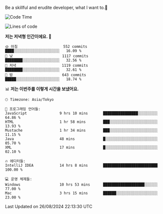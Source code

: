 Be a skillful and erudite developer, what I want to.👶

<!--START_SECTION:waka-->
![Code Time](http://img.shields.io/badge/Code%20Time-1%2C198%20hrs%2033%20mins-blue)

![Lines of code](https://img.shields.io/badge/%EC%A0%80%EB%8A%94%20%EC%97%AC%ED%83%9C%EA%B9%8C%EC%A7%80%20-2.7%20million%20%EC%A4%84%EC%9D%98%20%EC%BD%94%EB%93%9C%EB%A5%BC%20%EC%9E%91%EC%84%B1%ED%96%88%EC%96%B4%EC%9A%94.-blue)

**저는 저녁형 인간이에요. 🦉** 

```text
🌞 아침                     552 commits         ████░░░░░░░░░░░░░░░░░░░░░   16.09 % 
🌆 낮　                     1117 commits        ████████░░░░░░░░░░░░░░░░░   32.56 % 
🌃 저녁                     1119 commits        ████████░░░░░░░░░░░░░░░░░   32.61 % 
🌙 밤　                     643 commits         █████░░░░░░░░░░░░░░░░░░░░   18.74 % 
```


📊 **저는 이번주를 이렇게 시간을 보냈어요.** 

```text
🕑︎ Timezone: Asia/Tokyo

💬 프로그래밍 언어들: 
JavaScript               9 hrs 10 mins       ████████████████░░░░░░░░░   64.86 % 
HTML                     1 hr 58 mins        ███░░░░░░░░░░░░░░░░░░░░░░   13.93 % 
Mustache                 1 hr 34 mins        ███░░░░░░░░░░░░░░░░░░░░░░   11.15 % 
Java                     48 mins             █░░░░░░░░░░░░░░░░░░░░░░░░   05.70 % 
XML                      17 mins             █░░░░░░░░░░░░░░░░░░░░░░░░   02.10 % 

🔥 에디터들: 
IntelliJ IDEA            14 hrs 8 mins       █████████████████████████   100.00 % 

💻 운영 체제들: 
Windows                  10 hrs 53 mins      ███████████████████░░░░░░   77.00 % 
Mac                      3 hrs 15 mins       ██████░░░░░░░░░░░░░░░░░░░   23.00 % 
```


 Last Updated on 26/08/2024 22:13:30 UTC
<!--END_SECTION:waka-->
